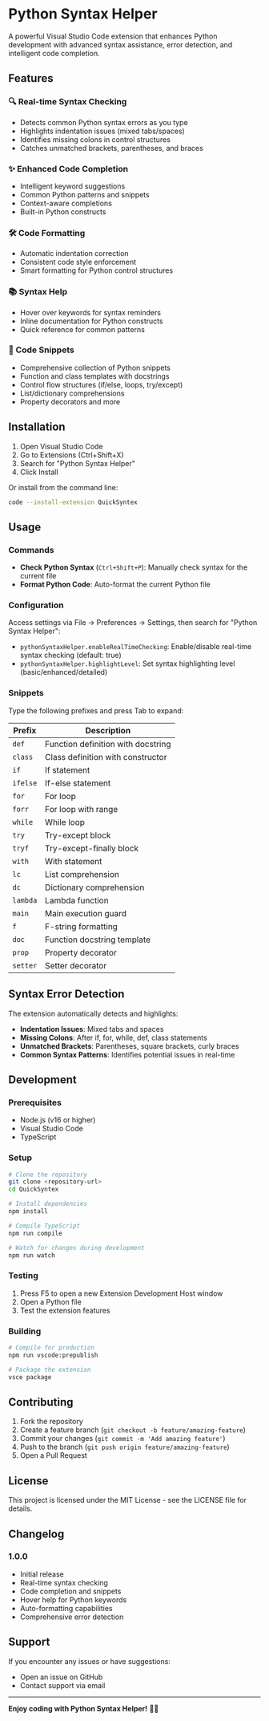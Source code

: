 # Python Syntax Helper

A powerful Visual Studio Code extension that enhances Python development with advanced syntax assistance, error detection, and intelligent code completion.

## Features

### 🔍 Real-time Syntax Checking
- Detects common Python syntax errors as you type
- Highlights indentation issues (mixed tabs/spaces)
- Identifies missing colons in control structures
- Catches unmatched brackets, parentheses, and braces

### ✨ Enhanced Code Completion
- Intelligent keyword suggestions
- Common Python patterns and snippets
- Context-aware completions
- Built-in Python constructs

### 🛠️ Code Formatting
- Automatic indentation correction
- Consistent code style enforcement
- Smart formatting for Python control structures

### 📚 Syntax Help
- Hover over keywords for syntax reminders
- Inline documentation for Python constructs
- Quick reference for common patterns

### 🎯 Code Snippets
- Comprehensive collection of Python snippets
- Function and class templates with docstrings
- Control flow structures (if/else, loops, try/except)
- List/dictionary comprehensions
- Property decorators and more

## Installation

1. Open Visual Studio Code
2. Go to Extensions (Ctrl+Shift+X)
3. Search for "Python Syntax Helper"
4. Click Install

Or install from the command line:
```bash
code --install-extension QuickSyntex
```

## Usage

### Commands

- **Check Python Syntax** (`Ctrl+Shift+P`): Manually check syntax for the current file
- **Format Python Code**: Auto-format the current Python file

### Configuration

Access settings via File → Preferences → Settings, then search for "Python Syntax Helper":

- `pythonSyntaxHelper.enableRealTimeChecking`: Enable/disable real-time syntax checking (default: true)
- `pythonSyntaxHelper.highlightLevel`: Set syntax highlighting level (basic/enhanced/detailed)

### Snippets

Type the following prefixes and press Tab to expand:

| Prefix | Description |
|--------|-------------|
| `def` | Function definition with docstring |
| `class` | Class definition with constructor |
| `if` | If statement |
| `ifelse` | If-else statement |
| `for` | For loop |
| `forr` | For loop with range |
| `while` | While loop |
| `try` | Try-except block |
| `tryf` | Try-except-finally block |
| `with` | With statement |
| `lc` | List comprehension |
| `dc` | Dictionary comprehension |
| `lambda` | Lambda function |
| `main` | Main execution guard |
| `f` | F-string formatting |
| `doc` | Function docstring template |
| `prop` | Property decorator |
| `setter` | Setter decorator |

## Syntax Error Detection

The extension automatically detects and highlights:

- **Indentation Issues**: Mixed tabs and spaces
- **Missing Colons**: After if, for, while, def, class statements
- **Unmatched Brackets**: Parentheses, square brackets, curly braces
- **Common Syntax Patterns**: Identifies potential issues in real-time

## Development

### Prerequisites
- Node.js (v16 or higher)
- Visual Studio Code
- TypeScript

### Setup
```bash
# Clone the repository
git clone <repository-url>
cd QuickSyntex

# Install dependencies
npm install

# Compile TypeScript
npm run compile

# Watch for changes during development
npm run watch
```

### Testing
1. Press F5 to open a new Extension Development Host window
2. Open a Python file
3. Test the extension features

### Building
```bash
# Compile for production
npm run vscode:prepublish

# Package the extension
vsce package
```

## Contributing

1. Fork the repository
2. Create a feature branch (`git checkout -b feature/amazing-feature`)
3. Commit your changes (`git commit -m 'Add amazing feature'`)
4. Push to the branch (`git push origin feature/amazing-feature`)
5. Open a Pull Request

## License

This project is licensed under the MIT License - see the LICENSE file for details.

## Changelog

### 1.0.0
- Initial release
- Real-time syntax checking
- Code completion and snippets
- Hover help for Python keywords
- Auto-formatting capabilities
- Comprehensive error detection

## Support

If you encounter any issues or have suggestions:
- Open an issue on GitHub
- Contact support via email

---

**Enjoy coding with Python Syntax Helper!** 🐍✨